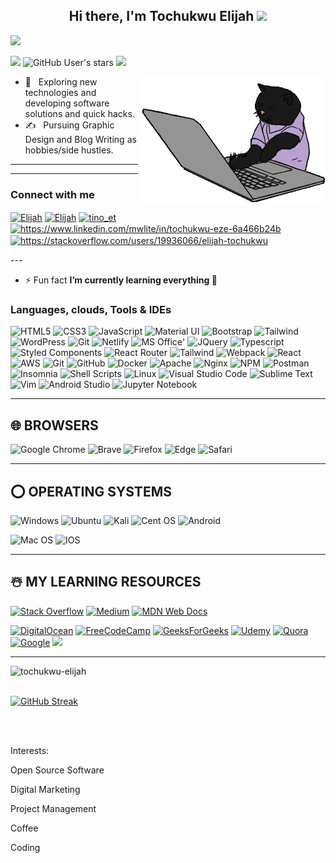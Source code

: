 <h2 align="center">Hi there, I'm Tochukwu Elijah <img src="https://raw.githubusercontent.com/MartinHeinz/MartinHeinz/master/wave.gif" width="30px"></h2>



![](https://readme-typing-svg.herokuapp.com?font=Sriracha&color=D2D86E&lines=I'm+a+Front+-end+Developer)

![](https://img.shields.io/github/followers/tochukwu-elijah?label=follow&logo=github&style=flat-square)
![GitHub User's stars](https://img.shields.io/github/stars/tochukwu-elijah?label=%E2%AD%90GitHub%20stars&style=flat-square)
![](https://komarev.com/ghpvc/?username=tochukwu-elijah&style=flat-square&color=ff69b4)


<!-- 
<img width="35%" align="right" alt="Github" src="https://user-images.githubusercontent.com/48678280/88862734-4903af80-d201-11ea-968b-9c939d88a37c.gif" />  -->

<img align='right' src="https://github.com/BhavyaCodes/BhavyaCodes/blob/master/.github/cat.gif" height="" width="300" alt="coding cat">

- 🤔 &nbsp; Exploring new technologies and developing software solutions and quick hacks.
- ✍️ &nbsp; Pursuing Graphic Design and Blog Writing as hobbies/side hustles.

<hr>

---
<h3 align="left">Connect with me</h3>
<p align="left">
<a href="https://codepen.io/Tinoet" target="_blank"><img align="center" src="https://raw.githubusercontent.com/rahuldkjain/github-profile-readme-generator/master/src/images/icons/Social/codepen.svg" alt="Elijah" height="30" width="40" /></a>
<a href="https://dev.to/tinoet" target="_blank"><img align="center" src="https://cdn.jsdelivr.net/npm/simple-icons@3.0.1/icons/dev-dot-to.svg" alt="Elijah" height="30" width="40" /></a>
<a href="https://twitter.com/tino_et1" target="_blank"><img align="center" src="https://raw.githubusercontent.com/rahuldkjain/github-profile-readme-generator/master/src/images/icons/Social/twitter.svg" alt="tino_et" height="30" width="40" /></a>
<a href="https://www.linkedin.com/mwlite/in/tochukwu-eze-6a466b24b" target="_blank"><img align="center" src="https://raw.githubusercontent.com/rahuldkjain/github-profile-readme-generator/master/src/images/icons/Social/linked-in-alt.svg" alt="https://www.linkedin.com/mwlite/in/tochukwu-eze-6a466b24b" height="30" width="40" /></a>
<a href="https://stackoverflow.com/users/19936066/elijah-tochukwu" target="_blank"><img align="center" src="https://raw.githubusercontent.com/rahuldkjain/github-profile-readme-generator/master/src/images/icons/Social/stack-overflow.svg" alt="https://stackoverflow.com/users/19936066/elijah-tochukwu" height="30" width="40" /></a>
</p>
---

- ⚡ Fun fact **I’m currently learning everything 🤣**

<h3 align="left">Languages, clouds, Tools & IDEs</h3>

![HTML5](https://img.shields.io/badge/HTML5-E34F26?style=for-the-badge&logo=html5&logoColor=white)
![CSS3](https://img.shields.io/badge/CSS3-1572B6?style=for-the-badge&logo=css3&logoColor=white)
![JavaScript](https://img.shields.io/badge/JavaScript-F7DF1E?style=for-the-badge&logo=javascript&logoColor=black)
![Material UI](https://img.shields.io/badge/Material--UI-%230081CB.svg?style=for-the-badge&logo=mui&logoColor=white "Material UI")
![Bootstrap](https://img.shields.io/badge/Bootstrap-563D7C?style=for-the-badge&logo=bootstrap&logoColor=white)
![Tailwind](https://img.shields.io/badge/Tailwind_CSS-38B2AC?style=for-the-badge&logo=tailwind-css&logoColor=white)
![WordPress](https://img.shields.io/badge/WordPress-35495E?style=for-the-badge&logo=WordPress&logoColor=4FC08D)
![Git](https://img.shields.io/badge/-Git-F05032?style=for-the-badge&logo=git&logoColor=white)
![Netlify](https://img.shields.io/badge/netlify-%23000000.svg?style=for-the-badge&logo=netlify&logoColor=#00C7B7 "Netlify")
![MS Office](https://img.shields.io/badge/Microsoft_Office-D83B01?style=for-the-badge&logo=microsoft-office&logoColor=white)'
![JQuery](https://img.shields.io/badge/jQuery-0769AD?style=for-the-badge&logo=jquery&logoColor=white "JQuery")
![Typescript](https://img.shields.io/badge/TypeScript-007ACC?style=for-the-badge&logo=typescript&logoColor=white "Typescript")
![Styled Components](https://img.shields.io/badge/styled--components-DB7093?style=for-the-badge&logo=styled-components&logoColor=white "Styled-Components")
![](https://img.shields.io/badge/React_Router-CA4245?style=for-the-badge&logo=react-router&logoColor=white "React Router") 
 ![Tailwind](https://img.shields.io/badge/Tailwind_CSS-38B2AC?style=for-the-badge&logo=tailwind-css&logoColor=white "Tailwind")
![Webpack](https://img.shields.io/badge/webpack-%238DD6F9.svg?style=for-the-badge&logo=webpack&logoColor=black "Webpack")
![React](https://img.shields.io/badge/React-20232A?style=for-the-badge&logo=react&logoColor=61DAFB "React")
![AWS](https://img.shields.io/badge/Amazon-_AWS-FF9900?style=for-the-badge&logo=amazon-aws&logoColor=white "AWS")
![Git](https://img.shields.io/badge/git-%23F05033.svg?style=for-the-badge&logo=git&logoColor=white "Git")
![GitHub](https://img.shields.io/badge/github-%23121011.svg?style=for-the-badge&logo=github&logoColor=white "GitHub")
![Docker](https://img.shields.io/badge/docker-%230db7ed.svg?style=for-the-badge&logo=docker&logoColor=white)
![Apache](https://img.shields.io/badge/apache-%23D42029.svg?style=for-the-badge&logo=apache&logoColor=white "Apache")
![Nginx](https://img.shields.io/badge/nginx-%23009639.svg?style=for-the-badge&logo=nginx&logoColor=white "Nginx")
![NPM](https://img.shields.io/badge/NPM-%23000000.svg?style=for-the-badge&logo=npm&logoColor=white "Npm")
![Postman](https://img.shields.io/badge/Postman-FF6C37?style=for-the-badge&logo=postman&logoColor=white "Postman")
![Insomnia](https://img.shields.io/badge/Insomnia-black?style=for-the-badge&logo=insomnia&logoColor=5849BE "Insomnia")
![Shell Scripts](https://img.shields.io/badge/Shell_Script-121011?style=for-the-badge&logo=gnu-bash&logoColor=white)
![Linux](https://img.shields.io/badge/Linux-FCC624?style=for-the-badge&logo=linux&logoColor=black "Linux")
![Visual Studio Code](https://img.shields.io/badge/VS%20Code-0078d7.svg?style=for-the-badge&logo=visual-studio-code&logoColor=white "Visual Studio Code")
![Sublime Text](https://img.shields.io/badge/sublime_text-%23575757.svg?style=for-the-badge&logo=sublime-text&logoColor=important "Sublime Text")
![Vim](https://img.shields.io/badge/VIM-%2311AB00.svg?style=for-the-badge&logo=vim&logoColor=white)
![Android Studio](https://img.shields.io/badge/Android%20Studio-3DDC84.svg?style=for-the-badge&logo=android-studio&logoColor=white)
![Jupyter Notebook](https://img.shields.io/badge/jupyter-%23FA0F00.svg?style=for-the-badge&logo=jupyter&logoColor=white)

  
  ---
   ## 🌐 **BROWSERS**

![Google Chrome](https://img.shields.io/badge/Google%20Chrome-317cee?style=for-the-badge&logo=GoogleChrome&logoColor=white)
![Brave](https://img.shields.io/badge/Brave-FB542B?style=for-the-badge&logo=Brave&logoColor=white "Brave")
![Firefox](https://img.shields.io/badge/Firefox-FF7139?style=for-the-badge&logo=Firefox-Browser&logoColor=white)
![Edge](https://img.shields.io/badge/Edge-0078D7?style=for-the-badge&logo=Microsoft-edge&logoColor=white) 
 ![Safari](https://img.shields.io/badge/Safari-000000?style=for-the-badge&logo=Safari&logoColor=white) 

---
 ## ⭕ **OPERATING SYSTEMS**

![Windows](https://img.shields.io/badge/Windows-0078D6?style=for-the-badge&logo=windows&logoColor=white)
![Ubuntu](https://img.shields.io/badge/Ubuntu-E95420?style=for-the-badge&logo=ubuntu&logoColor=white)
![Kali](https://img.shields.io/badge/Kali-268BEE?style=for-the-badge&logo=kalilinux&logoColor=white)
![Cent OS](https://img.shields.io/badge/cent%20os-002260?style=for-the-badge&logo=centos&logoColor=F0F0F0)
![Android](https://img.shields.io/badge/Android-3DDC84?style=for-the-badge&logo=android&logoColor=white) 

![Mac OS](https://img.shields.io/badge/mac%20os-000000?style=for-the-badge&logo=macos&logoColor=F0F0F0) 
![IOS](https://img.shields.io/badge/iOS-000000?style=for-the-badge&logo=ios&logoColor=white)

---
## ☃️ **MY LEARNING RESOURCES**

[![Stack Overflow](https://img.shields.io/badge/-Stackoverflow-FE7A16?style=for-the-badge&logo=stack-overflow&logoColor=white)][sof]
[![Medium](https://img.shields.io/badge/Medium-12100E?style=for-the-badge&logo=medium&logoColor=white)][medium]
[![MDN Web Docs](https://img.shields.io/badge/MDN_Web_Docs-black?style=for-the-badge&logo=mdnwebdocs&logoColor=white)][mdn]
<!--[![](https://img.shields.io/badge/YouTube-FF0000?style=for-the-badge&logo=youtube&logoColor=white)][youtube]-->
[![DigitalOcean](https://img.shields.io/badge/DO_Community-%230167ff.svg?style=for-the-badge&logo=digitalOcean&logoColor=white)][doc]
[![FreeCodeCamp](https://img.shields.io/badge/Freecodecamp-%23123.svg?&style=for-the-badge&logo=freecodecamp&logoColor=green)][fcc]
[![GeeksForGeeks](https://img.shields.io/badge/GeeksforGeeks-gray?style=for-the-badge&logo=geeksforgeeks&logoColor=35914c)][gog]
[![Udemy](https://img.shields.io/badge/Udemy-A435F0?style=for-the-badge&logo=Udemy&logoColor=white)][udemy]
[![Quora](https://img.shields.io/badge/Quora-%23B92B27.svg?style=for-the-badge&logo=Quora&logoColor=white)][quora]
[![Google](https://img.shields.io/badge/google-4285F4?style=for-the-badge&logo=google&logoColor=white)][google]
[![](https://img.shields.io/badge/GitHub-100000?style=for-the-badge&logo=github&logoColor=white)][github]

[medium]: https://medium.com/
[github]: https://github.com/
[google]: https://www.google.com
[mdn]: https://developer.mozilla.org/en-US/
[wiki]: https://en.wikipedia.org/wiki/Main_Page
[quora]: https://www.quora.com/
[doc]: https://www.digitalocean.com/community
[udemy]: https://www.udemy.com/
[gog]: https://www.geeksforgeeks.org/
[fcc]: https://www.freecodecamp.org/
[sof]: https://stackoverflow.com/


<hr />

<p><img align="left" src="https://github-readme-stats.vercel.app/api/top-langs?username=tochukwu-elijah&&show_icons=true&title_color=ffffff&icon_color=bb2acf&text_color=daf7dc&bg_color=151515" alt="tochukwu-elijah" /></p>

<br/>
<br/>

[![GitHub Streak](http://github-readme-streak-stats.herokuapp.com?user=tochukwu-elijah&theme=vision-friendly-dark)](https://git.io/streak-stats)

<br/>
<br/>

Interests:

Open Source Software

Digital Marketing

Project Management

Coffee

Coding

<!---
Tochukwu-Elijah/Tochukwu-Elijah is a ✨ special ✨ repository because its `README.md` (this file) appears on your GitHub profile.
You can click the Preview link to take a look at your changes.
--->
